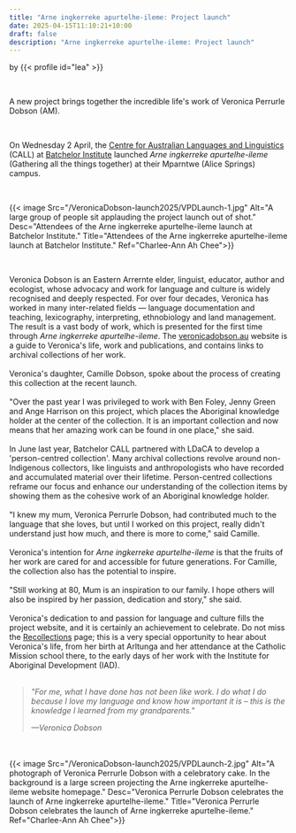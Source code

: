 ```yaml
---
title: "Arne ingkerreke apurtelhe-ileme: Project launch"
date: 2025-04-15T11:10:21+10:00
draft: false
description: "Arne ingkerreke apurtelhe-ileme: Project launch"
---
```


by {{< profile id="lea" >}}

<br>

A new project brings together the incredible life's work of Veronica Perrurle Dobson (AM).

<br>

On Wednesday 2 April, the [Centre for Australian Languages and Linguistics](https://callprojects.org.au/) (CALL) at [Batchelor Institute](https://www.batchelor.edu.au/) launched *Arne ingkerreke apurtelhe-ileme* (Gathering all the things together) at their Mparntwe (Alice Springs) campus. 

<br>

{{< image Src="/VeronicaDobson-launch2025/VPDLaunch-1.jpg" Alt="A large group of people sit applauding the project launch out of shot." Desc="Attendees of the Arne ingkerreke apurtelhe-ileme launch at Batchelor Institute." Title="Attendees of the Arne ingkerreke apurtelhe-ileme launch at Batchelor Institute." Ref="Charlee-Ann Ah Chee">}}

<br>

Veronica Dobson is an Eastern Arrernte elder, linguist, educator, author and ecologist, whose advocacy and work for language and culture is widely recognised and deeply respected. For over four decades, Veronica has worked in many inter-related fields — language documentation and teaching, lexicography, interpreting, ethnobiology and land management. The result is a vast body of work, which is presented for the first time through *Arne ingkerreke apurtelhe-ileme*. The [veronicadobson.au](https://veronicadobson.au) website is a guide to Veronica's life, work and publications, and contains links to archival collections of her work. 
<br>
</br>
Veronica's daughter, Camille Dobson, spoke about the process of creating this collection at the recent launch. 
<br></br>
"Over the past year I was privileged to work with Ben Foley, Jenny Green and Ange Harrison on this project, which places the Aboriginal knowledge holder at the center of the collection. It is an important collection and now means that her amazing work can be found in one place," she said.
<br></br>
In June last year, Batchelor CALL partnered with LDaCA to develop a 'person-centred collection'. Many archival collections revolve around non-Indigenous collectors, like linguists and anthropologists who have recorded and accumulated material over their lifetime. Person-centred collections reframe our focus and enhance our understanding of the collection items by showing them as the cohesive work of an Aboriginal knowledge holder. 
<br></br>
"I knew my mum, Veronica Perrurle Dobson, had contributed much to the language that she loves, but until I worked on this project, really didn't understand just how much, and there is more to come," said Camille.
<br></br>
Veronica's intention for *Arne ingkerreke apurtelhe-ileme* is that the fruits of her work are cared for and accessible for future generations. For Camille, the collection also has the potential to inspire. 
<br></br>
"Still working at 80, Mum is an inspiration to our family. I hope others will also be inspired by her passion, dedication and story," she said.
<br></br>
Veronica's dedication to and passion for language and culture fills the project website, and it is certainly an achievement to celebrate. Do not miss the [Recollections](https://www.veronicadobson.au/recollections) page; this is a very special opportunity to hear about Veronica's life, from her birth at Arltunga and her attendance at the Catholic Mission school there, to the early days of her work with the Institute for Aboriginal Development (IAD). 
<br></br>
>*"For me, what I have done has not been like work. I do what I do because I love my language and know how important it is – this is the knowledge I learned from my grandparents."*
>
>*—Veronica Dobson*

<br></br>
{{< image Src="/VeronicaDobson-launch2025/VPDLaunch-2.jpg" Alt="A photograph of Veronica Perrurle Dobson with a celebratory cake. In the background is a large screen projecting the Arne ingkerreke apurtelhe-ileme website homepage." Desc="Veronica Perrurle Dobson celebrates the launch of Arne ingkerreke apurtelhe-ileme." Title="Veronica Perrurle Dobson celebrates the launch of Arne ingkerreke apurtelhe-ileme." Ref="Charlee-Ann Ah Chee">}}

<br>
